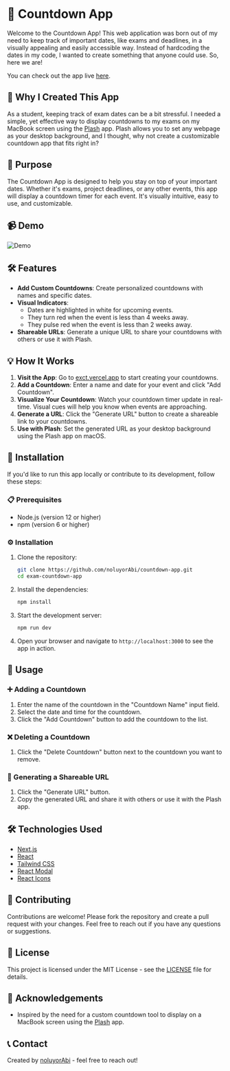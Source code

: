 # 🎉 Countdown App

Welcome to the Countdown App! This web application was born out of my need to keep track of important dates, like exams and deadlines, in a visually appealing and easily accessible way. Instead of hardcoding the dates in my code, I wanted to create something that anyone could use. So, here we are!

You can check out the app live [here](https://exct.vercel.app/).

## 🤔 Why I Created This App

As a student, keeping track of exam dates can be a bit stressful. I needed a simple, yet effective way to display countdowns to my exams on my MacBook screen using the [Plash](https://github.com/sindresorhus/Plash) app. Plash allows you to set any webpage as your desktop background, and I thought, why not create a customizable countdown app that fits right in?

## 🎯 Purpose

The Countdown App is designed to help you stay on top of your important dates. Whether it's exams, project deadlines, or any other events, this app will display a countdown timer for each event. It's visually intuitive, easy to use, and customizable.

## 📹 Demo

![Demo](example.gif)

## 🛠️ Features

- **Add Custom Countdowns**: Create personalized countdowns with names and specific dates.
- **Visual Indicators**:
  - Dates are highlighted in white for upcoming events.
  - They turn red when the event is less than 4 weeks away.
  - They pulse red when the event is less than 2 weeks away.
- **Shareable URLs**: Generate a unique URL to share your countdowns with others or use it with Plash.

## 💡 How It Works

1. **Visit the App**: Go to [exct.vercel.app](https://exct.vercel.app/) to start creating your countdowns.
2. **Add a Countdown**: Enter a name and date for your event and click "Add Countdown".
3. **Visualize Your Countdown**: Watch your countdown timer update in real-time. Visual cues will help you know when events are approaching.
4. **Generate a URL**: Click the "Generate URL" button to create a shareable link to your countdowns.
5. **Use with Plash**: Set the generated URL as your desktop background using the Plash app on macOS.

## 🚀 Installation

If you'd like to run this app locally or contribute to its development, follow these steps:

### 📋 Prerequisites

- Node.js (version 12 or higher)
- npm (version 6 or higher)

### ⚙️ Installation

1. Clone the repository:

   ```bash
   git clone https://github.com/noluyorAbi/countdown-app.git
   cd exam-countdown-app
   ```

2. Install the dependencies:

   ```bash
   npm install
   ```

3. Start the development server:

   ```bash
   npm run dev
   ```

4. Open your browser and navigate to `http://localhost:3000` to see the app in action.

## 📖 Usage

### ➕ Adding a Countdown

1. Enter the name of the countdown in the "Countdown Name" input field.
2. Select the date and time for the countdown.
3. Click the "Add Countdown" button to add the countdown to the list.

### ❌ Deleting a Countdown

1. Click the "Delete Countdown" button next to the countdown you want to remove.

### 🔗 Generating a Shareable URL

1. Click the "Generate URL" button.
2. Copy the generated URL and share it with others or use it with the Plash app.

## 🛠️ Technologies Used

- [Next.js](https://nextjs.org/)
- [React](https://reactjs.org/)
- [Tailwind CSS](https://tailwindcss.com/)
- [React Modal](https://github.com/reactjs/react-modal)
- [React Icons](https://react-icons.github.io/react-icons/)

## 🤝 Contributing

Contributions are welcome! Please fork the repository and create a pull request with your changes. Feel free to reach out if you have any questions or suggestions.

## 📜 License

This project is licensed under the MIT License - see the [LICENSE](LICENSE) file for details.

## 🙏 Acknowledgements

- Inspired by the need for a custom countdown tool to display on a MacBook screen using the [Plash](https://github.com/sindresorhus/Plash) app.

## 📞 Contact

Created by [noluyorAbi](https://github.com/noluyorAbi) - feel free to reach out!


